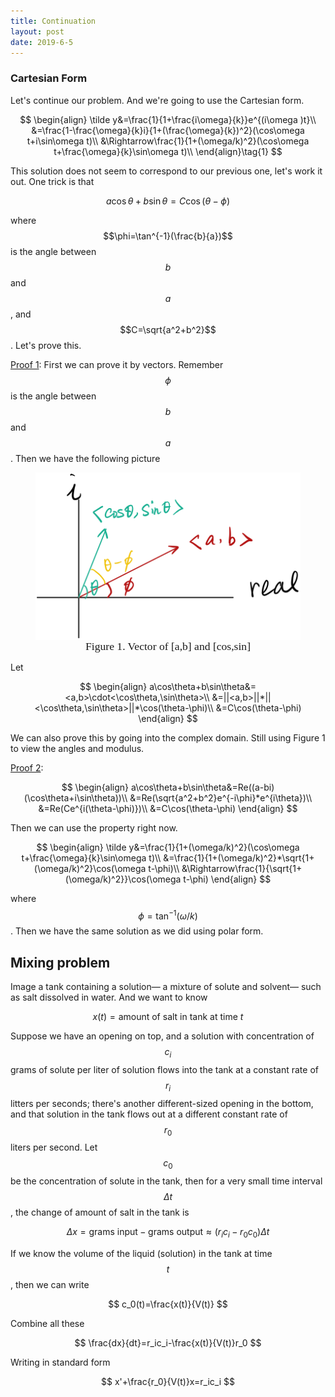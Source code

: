 ```yaml
---
title: Continuation
layout: post
date: 2019-6-5
---
```


### Cartesian Form

Let's continue our problem. And we're going to use the Cartesian form. 

$$
\begin{align}
\tilde y&=\frac{1}{1+\frac{i\omega}{k}}e^{(i\omega )t}\\
&=\frac{1-\frac{\omega}{k}i}{1+(\frac{\omega}{k})^2}(\cos\omega t+i\sin\omega t)\\
&\Rightarrow\frac{1}{1+(\omega/k)^2}(\cos\omega t+\frac{\omega}{k}\sin\omega t)\\
\end{align}\tag{1}
$$

This solution does not seem to correspond to our previous one, let's work it out. One trick is that

$$
a\cos\theta+b\sin\theta=C\cos(\theta-\phi)\tag{2}
$$

where $$\phi=\tan^{-1}(\frac{b}{a})$$ is the angle between $$b$$ and $$a$$, and $$C=\sqrt{a^2+b^2}$$. Let's prove this.

<u>Proof 1</u>: First we can prove it by vectors. Remember $$\phi$$ is the angle between $$b$$ and $$a$$. Then we have the following picture 

<figure><img style="align-content: center; margin-left: auto; margin-right: auto; display: block;" src="../../assets/graph8.png">
  <figcaption style="text-align: center; font-family: MJXc-TeX-math-I,MJXc-TeX-math-Ix,MJXc-TeX-math-Iw; font-size: 1.1rem;">Figure 1. Vector of [a,b] and [cos,sin] </figcaption>
</figure>

Let 

$$
\begin{align}
a\cos\theta+b\sin\theta&=<a,b>\cdot<\cos\theta,\sin\theta>\\
&=||<a,b>||*||<\cos\theta,\sin\theta>||*\cos(\theta-\phi)\\
&=C\cos(\theta-\phi)
\end{align}
$$

We can also prove this by going into the complex domain. Still using Figure 1 to view the angles and modulus. 

<u>Proof 2</u>:

$$
\begin{align}
a\cos\theta+b\sin\theta&=Re((a-bi)(\cos\theta+i\sin\theta))\\
&=Re(\sqrt{a^2+b^2}e^{-i\phi}*e^{i\theta})\\
&=Re(Ce^{i(\theta-\phi)})\\
&=C\cos(\theta-\phi)
\end{align}
$$

Then we can use the property right now. 

$$
\begin{align}
\tilde y&=\frac{1}{1+(\omega/k)^2}(\cos\omega t+\frac{\omega}{k}\sin\omega t)\\
&=\frac{1}{1+(\omega/k)^2}*\sqrt{1+(\omega/k)^2}\cos(\omega t-\phi)\\
&\Rightarrow\frac{1}{\sqrt{1+(\omega/k)^2}}\cos(\omega t-\phi)
\end{align}
$$

where $$\phi=\tan^{-1}(\omega/k)$$. Then we have the same solution as we did using polar form.

## Mixing problem

Image a tank containing a solution— a mixture of solute and solvent— such as salt dissolved in water. And we want to know

$$
x(t)=\mathrm{amount\ of\ salt\ in\ tank\ at\ time\ } t
$$

Suppose we have an opening on top, and a solution with concentration of $$c_i$$ grams of solute per liter of solution flows into the tank at a constant rate of $$r_i$$ litters per seconds; there's another different-sized opening in the bottom, and that solution in the tank flows out at a different constant rate of $$r_0$$ liters per second. Let $$c_0$$ be the concentration of solute in the tank, then for a very small time interval  $$\Delta t$$, the change of amount of salt in the tank is 

$$
\Delta x=\mathrm{grams\ input}-\mathrm{grams\ output}\approx (r_ic_i-r_0c_0)\Delta t
$$

If we know the volume of the liquid (solution) in the tank at time $$t$$, then we can write

$$
c_0(t)=\frac{x(t)}{V(t)}
$$

Combine all these

$$
\frac{dx}{dt}=r_ic_i-\frac{x(t)}{V(t)}r_0
$$

Writing in standard form

$$
x'+\frac{r_0}{V(t)}x=r_ic_i
$$
